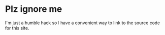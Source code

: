 # Plz ignore me
I'm just a humble hack so I have a convenient way to link to the source code for this site.

